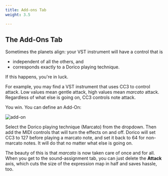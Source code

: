 ```yaml
---
title: Add-ons Tab
weight: 3.5

---
```


## The Add-Ons Tab

Sometimes the planets align: your VST instrument will have a control that is

- independent of all the others, and
- corresponds exactly to a Dorico playing technique.

If this happens, you're in luck.

For example, you may find a VST instrument that uses CC3 to control attack.
Low values mean gentle attack, high values mean _marcato_ attack. Regardless of what else
is going on, CC3 controls note attack.

You win. You can define an Add-On:

![add-on](/add-ons.png)

Select the Dorico playing technique (Marcato) from the dropdown.
Then add the MIDI controls that will turn the effects on
and off.
Dorico will set CC3 to 127 before playing a marcato note, and set it back to 64 for non-marcato notes. It
will do that no matter what else is going on.

The beauty of this is that _marcato_ is now taken care of once and for all. When you get to the sound-assignment tab,
you can just delete the **Attack** axis, which cuts the size of the expression map in half and saves hassle, too.
